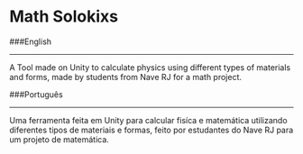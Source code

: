 # Math Solokixs

###English
__________
A Tool made on Unity to calculate physics using different types of materials and forms, made by students from Nave RJ for a math project.

###Português
__________
Uma ferramenta feita em Unity para calcular fisíca e matemática utilizando diferentes tipos de materiais e formas, feito por estudantes do Nave RJ para um projeto de matemática.
